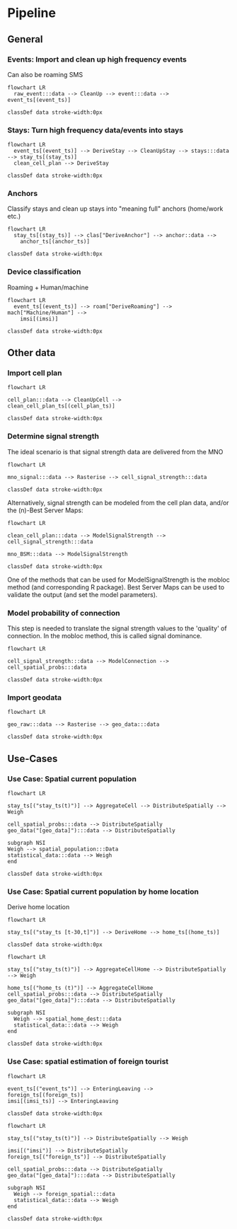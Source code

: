 # Pipeline

## General

### Events: Import and clean up high frequency events

Can also be roaming SMS

```mermaid
flowchart LR
  raw_event:::data --> CleanUp --> event:::data --> event_ts[(event_ts)]

classDef data stroke-width:0px
```

### Stays: Turn high frequency data/events into stays


```mermaid
flowchart LR
  event_ts[(event_ts)] --> DeriveStay --> CleanUpStay --> stays:::data --> stay_ts[(stay_ts)]
  clean_cell_plan --> DeriveStay

classDef data stroke-width:0px
```

### Anchors

Classify stays and clean up stays into "meaning full" anchors (home/work etc.)

```mermaid
flowchart LR
  stay_ts[(stay_ts)] --> clas["DeriveAnchor"] --> anchor::data --> 
    anchor_ts[(anchor_ts)]

classDef data stroke-width:0px
```


### Device classification
Roaming + Human/machine

```mermaid
flowchart LR
  event_ts[(event_ts)] --> roam["DeriveRoaming"] --> mach["Machine/Human"] --> 
    imsi[(imsi)]

classDef data stroke-width:0px
```

## Other data

### Import cell plan

```mermaid
flowchart LR

cell_plan:::data --> CleanUpCell --> clean_cell_plan_ts[(cell_plan_ts)]

classDef data stroke-width:0px
```

### Determine signal strength

The ideal scenario is that signal strength data are delivered from the MNO 

```mermaid
flowchart LR

mno_signal:::data --> Rasterise --> cell_signal_strength:::data

classDef data stroke-width:0px
```

Alternatively, signal strength can be modeled from the cell plan data, and/or the (n)-Best Server Maps:

```mermaid
flowchart LR

clean_cell_plan:::data --> ModelSignalStrength --> cell_signal_strength:::data

mno_BSM:::data --> ModelSignalStrength

classDef data stroke-width:0px
```

One of the methods that can be used for ModelSignalStrength is the mobloc method (and corresponding R package). Best Server Maps can be used to validate the output (and set the model parameters).


### Model probability of connection

This step is needed to translate the signal strength values to the 'quality' of connection. In the mobloc method, this is called signal dominance.

```mermaid
flowchart LR

cell_signal_strength:::data --> ModelConnection --> cell_spatial_probs:::data

classDef data stroke-width:0px
```



### Import geodata

```mermaid
flowchart LR

geo_raw:::data --> Rasterise --> geo_data:::data

classDef data stroke-width:0px
```


## Use-Cases


### Use Case: Spatial current population

```mermaid
flowchart LR

stay_ts[("stay_ts(t)")] --> AggregateCell --> DistributeSpatially --> Weigh 

cell_spatial_probs:::data --> DistributeSpatially
geo_data("[geo_data]"):::data --> DistributeSpatially

subgraph NSI
Weigh --> spatial_population:::Data
statistical_data:::data --> Weigh
end

classDef data stroke-width:0px
```


### Use Case: Spatial current population by home location

Derive home location
```mermaid
flowchart LR

stay_ts[("stay_ts [t-30,t]")] --> DeriveHome --> home_ts[(home_ts)]

classDef data stroke-width:0px
```

```mermaid
flowchart LR

stay_ts[("stay_ts(t)")] --> AggregateCellHome --> DistributeSpatially --> Weigh 

home_ts[("home_ts (t)")] --> AggregateCellHome
cell_spatial_probs:::data --> DistributeSpatially
geo_data("[geo_data]"):::data --> DistributeSpatially

subgraph NSI
  Weigh --> spatial_home_dest:::data
  statistical_data:::data --> Weigh
end

classDef data stroke-width:0px
```


### Use Case: spatial estimation of foreign tourist

```mermaid
flowchart LR

event_ts[("event_ts")] --> EnteringLeaving --> foreign_ts[(foreign_ts)]
imsi[(imsi_ts)] --> EnteringLeaving

classDef data stroke-width:0px
```

```mermaid
flowchart LR

stay_ts[("stay_ts(t)")] --> DistributeSpatially --> Weigh 

imsi[("imsi")] --> DistributeSpatially
foreign_ts[("foreign_ts")] --> DistributeSpatially

cell_spatial_probs:::data --> DistributeSpatially
geo_data("[geo_data]"):::data --> DistributeSpatially

subgraph NSI
  Weigh --> foreign_spatial:::data
  statistical_data:::data --> Weigh
end

classDef data stroke-width:0px
```




